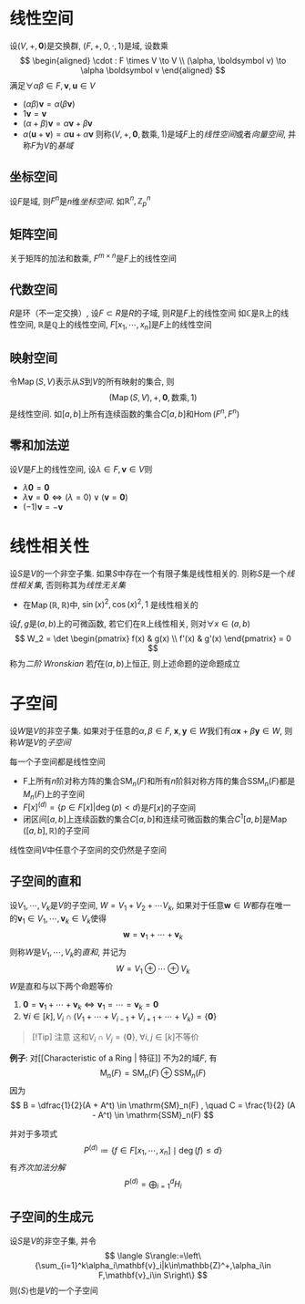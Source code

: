 # 线性空间
设$(V,+,\boldsymbol 0)$是交换群, $(F, +, 0, \cdot, 1)$是域, 设数乘
$$
\begin{aligned}
\cdot : F \times V \to V \\
(\alpha, \boldsymbol v) \to \alpha \boldsymbol v
\end{aligned}
$$
满足$\forall \alpha \beta \in F, \boldsymbol v, \boldsymbol u \in V$
- $(\alpha\beta)\boldsymbol v = \alpha(\beta \boldsymbol v)$
- $1\boldsymbol v = \boldsymbol v$
- $(\alpha + \beta)\boldsymbol v = \alpha \boldsymbol v + \beta \boldsymbol v$
- $\alpha(\boldsymbol u + \boldsymbol v) = \alpha \boldsymbol u + \alpha \boldsymbol v$
则称$(V, +, \boldsymbol 0, \text{数乘}, 1)$是域$F$上的*线性空间*或者*向量空间*, 并称$F$为$V$的*基域*
## 坐标空间
设$F$是域, 则$F^n$是$n$维*坐标空间*. 如$\mathbb R^n, \mathbb Z_p^n$
## 矩阵空间
关于矩阵的加法和数乘, $F^{m \times n}$是$F$上的线性空间
## 代数空间
$R$是环（不一定交换）, 设$F \subset R$是$R$的子域, 则$R$是$F$上的线性空间
如$\mathbb C$是$\mathbb R$上的线性空间, $\mathbb R$是$\mathbb Q$上的线性空间, $F[x_1, \cdots, x_n]$是$F$上的线性空间
## 映射空间
令$\operatorname{Map}(S,V)$表示从$S$到$V$的所有映射的集合, 则
$$
(\operatorname{Map}(S,V), +, \boldsymbol 0,\text{数乘},1)
$$
是线性空间. 如$[a,b]$上所有连续函数的集合$C[a,b]$和$\operatorname{Hom}(F^n, F^n)$

## 零和加法逆
设$V$是$F$上的线性空间, 设$\lambda \in F, \boldsymbol v \in V$则
- $\lambda \boldsymbol 0 = \boldsymbol 0$
- $\lambda \boldsymbol v = \boldsymbol 0 \iff (\lambda = 0) \vee (\boldsymbol v = \boldsymbol 0)$
- $(-1)\boldsymbol v = -\boldsymbol v$


# 线性相关性
设$S$是$V$的一个非空子集. 如果$S$中存在一个有限子集是线性相关的. 则称$S$是一个*线性相关集*, 否则称其为*线性无关集*

- 在$\operatorname{Map}(\mathbb R, \mathbb R)$中, $\sin(x)^2, \cos(x)^2, 1$ 是线性相关的

设$f,g$是$(a,b)$上的可微函数, 若它们在$\mathbb R$上线性相关, 则对$\forall x\in(a, b)$
$$
W_2 = \det \begin{pmatrix}
f(x) & g(x) \\ f'(x) & g'(x)
\end{pmatrix} = 0
$$
称为*二阶 Wronskian*
若$f$在$(a,b)$上恒正, 则上述命题的逆命题成立
# 子空间
设$W$是$V$的非空子集. 如果对于任意的$\alpha, \beta \in F ,\; \boldsymbol x, \boldsymbol y \in W$我们有$\alpha \boldsymbol x + \beta \boldsymbol y \in W$, 则称$W$是$V$的*子空间*

每一个子空间都是线性空间

- F上所有$n$阶对称方阵的集合$\operatorname{SM}_n(F)$和所有$n$阶斜对称方阵的集合$\operatorname{SSM}_n(F)$都是$M_n(F)$上的子空间
- $F[x]^{(d)} = \{p \in F[x] | \deg(p) < d\}$是$F[x]$的子空间
- 闭区间$[a,b]$上连续函数的集合$C[a,b]$和连续可微函数的集合$C^1[a,b]$是$\operatorname{Map}([a,b], \mathbb R)$的子空间

线性空间$V$中任意个子空间的交仍然是子空间

## 子空间的直和
设$V_1, \cdots, V_k$是$V$的子空间, $W = V_1 + V_2 + \cdots V_k$, 如果对于任意$\boldsymbol w \in W$都存在唯一的$\boldsymbol v_1 \in V_1, \cdots, \boldsymbol v_k \in V_k$使得
$$
\boldsymbol w = \boldsymbol v_1 + \cdots + \boldsymbol v_k
$$
则称$W$是$V_1, \cdots, V_k$的*直和*, 并记为
$$
W = V_1 \oplus \cdots \oplus V_k
$$
$W$是直和与以下两个命题等价
1. $\boldsymbol 0 = \boldsymbol v_1 + \cdots + \boldsymbol v_k \iff \boldsymbol v_1 = \cdots = \boldsymbol v_k = \boldsymbol 0$
2. $\forall i \in [k], V_i \cap (V_1 + \cdots + V_{i - 1} + V_{i + 1} +\cdots +V_k) = \{\boldsymbol 0\}$
>[!Tip] 注意
>这和$V_i \cap V_j = \left\{ \boldsymbol 0 \right\},\;\forall i,j\in [k]$不等价

**例子**: 对[[Characteristic of a Ring | 特征]] 不为$2$的域$F$, 有
$$
\mathrm{M}_n(F) = \mathrm{SM}_n(F) \oplus \mathrm{SSM}_n(F)
$$
因为
$$
B = \dfrac{1}{2}(A + A^t) \in \mathrm{SM}_n(F) , \quad C = \frac{1}{2} (A - A^t) \in \mathrm{SSM}_n(F)
$$

并对于多项式
$$
P^{(d)} \coloneqq \left\{f \in F[x_1, \cdots,x_n] \mid \deg(f) \le d\right\}
$$
有*齐次加法分解*
$$
P^{(d)} = \bigoplus_{i = 1}^d H_i
$$
## 子空间的生成元
设$S$是$V$的非空子集, 并令
$$
\langle S\rangle:=\left\{\sum_{i=1}^k\alpha_i\mathbf{v}_i|k\in\mathbb{Z}^+,\alpha_i\in F,\mathbf{v}_i\in S\right\}
$$
则$\langle S\rangle$也是$V$的一个子空间




